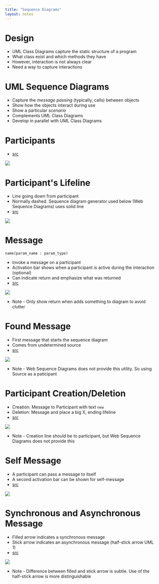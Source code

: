 ```yaml
---
title: "Sequence Diagrams"
layout: notes
---
```


# Design
* UML Class Diagrams capture the static structure of a program
* What class exist and which methods they have
* However, interaction is not always clear
* Need a way to capture interactions

# UML Sequence Diagrams
* Capture the *message passing* (typically, calls) between objects
* Show how the objects interact during use
* Show a particular *scenario*
* Complements UML Class Diagrams
* Develop in parallel with UML Class Diagrams

# Participants
<script src="https://gist.github.com/mjdecker/db7e31dd069e3fb048aa670ab5f0b9fe.js?file=particpants.md"></script>

* [src](http://www.websequencediagrams.com/?lz=cGFydGljaXBhbnQgImFjbGllbnQgOiBDAAQFIiBhcyAADgcK&s=default)

![](http://www.websequencediagrams.com/cgi-bin/cdraw?lz=cGFydGljaXBhbnQgImFjbGllbnQgOiBDAAQFIiBhcyAADgcK&s=default)


# Participant's Lifeline
* Line going down from participant
* Normally dashed.  Sequence diagram generator used below (Web Sequence Diagrams) uses solid line
* [src](http://www.websequencediagrams.com/?lz=cGFydGljaXBhbnQgImFjbGllbnQgOiBDAAQFIiBhcyAADgcK&s=default)

![](http://www.websequencediagrams.com/cgi-bin/cdraw?lz=cGFydGljaXBhbnQgImFjbGllbnQgOiBDAAQFIiBhcyAADgcK&s=default)

# Message
	name(param_name : param_type)

* Invoke a message on a participant
* Activation bar shows when a participant is active during the interaction (optional)
* Can indicate return and emphasize what was returned
* [src](http://www.websequencediagrams.com/?lz=cGFydGljaXBhbnQgImFjbGllbnQgOiBDAAQFIiBhcyAADgcKAB0NbGlic3JjbWwgOiBMaWJyYXJ5ACcFAA8ICgoARActPisAIwg6IAAtBV9hcmNoaXZlX2NoZWNrX2V4dGVuc2lvbigAEQcgABkPLCBmaWxlbmFtABUFdHJpbmcpCgB3CC0tPj4AgS4HOiBsYW5ndWFnZQ&s=default)

![](http://www.websequencediagrams.com/cgi-bin/cdraw?lz=cGFydGljaXBhbnQgImFjbGllbnQgOiBDAAQFIiBhcyAADgcKAB0NbGlic3JjbWwgOiBMaWJyYXJ5ACcFAA8ICgoARActPisAIwg6IAAtBV9hcmNoaXZlX2NoZWNrX2V4dGVuc2lvbigAEQcgABkPLCBmaWxlbmFtABUFdHJpbmcpCgB3CC0tPj4AgS4HOiBsYW5ndWFnZQ&s=default)

* Note - Only show return when adds something to diagram to avoid clutter

# Found Message
* First message that starts the sequence diagram
* Comes from undetermined source
* [src](http://www.websequencediagrams.com/?lz=cGFydGljaXBhbnQgU291cmNlCgoACAwiYWNsaWVudCA6IEMABAUiIGFzIAAOBwoKAC0GLT4rACAHOiBzdGFydCgp&s=default)

![](http://www.websequencediagrams.com/cgi-bin/cdraw?lz=cGFydGljaXBhbnQgU291cmNlCgoACAwiYWNsaWVudCA6IEMABAUiIGFzIAAOBwoKAC0GLT4rACAHOiBzdGFydCgp&s=default)

* Note - Web Sequence Diagrams does not provide this utility.  So using Source as a paticipant

# Participant Creation/Deletion
* Creation: Message to Participant with text `new` 
* Deletion: Message and place a big X, ending lifeline
* [src](http://www.websequencediagrams.com/?lz=cGFydGljaXBhbnQgImFjbGllbnQgOiBDAAQFIiBhcyAADgcKAB0Nc2Vzc2lvbl9vbmUgOiBTAAgGACoFAA8LAB0WdHdvABwXdHdvCgoAfQctPisAWQs6IG5ldwARCgANDWNsb3NlKCkKZGVzdHJveQB0DQA7EnR3bwBHBgCBBAstLT4-AIF0BzogZXhwaXJlAD0RdHdv&s=default)

![](http://www.websequencediagrams.com/cgi-bin/cdraw?lz=cGFydGljaXBhbnQgImFjbGllbnQgOiBDAAQFIiBhcyAADgcKAB0Nc2Vzc2lvbl9vbmUgOiBTAAgGACoFAA8LAB0WdHdvABwXdHdvCgoAfQctPisAWQs6IG5ldwARCgANDWNsb3NlKCkKZGVzdHJveQB0DQA7EnR3bwBHBgCBBAstLT4-AIF0BzogZXhwaXJlAD0RdHdv&s=default)

* Note - Creation line should be to participant, but Web Sequence Diagrams does not provide this

# Self Message
* A participant can pass a message to itself
* A second activation bar can be shown for self-message
* [src](http://www.websequencediagrams.com/?lz=cGFydGljaXBhbnQgU291cmNlCgoACAwiYWZpbGUgOiBGaWxlIiBhcyAADAUKCgAnBi0-KwAcBTogcmVhZF9hbGwoKQoALgUACw9saW5lKCkKZGVhY3RpdmF0ZQBBBwARGwBBBi0-PgCBEgY6IGxpbmVz&s=default)

![](http://www.websequencediagrams.com/cgi-bin/cdraw?lz=cGFydGljaXBhbnQgU291cmNlCgoACAwiYWZpbGUgOiBGaWxlIiBhcyAADAUKCgAnBi0-KwAcBTogcmVhZF9hbGwoKQoALgUACw9saW5lKCkKZGVhY3RpdmF0ZQBBBwARGwBBBi0-PgCBEgY6IGxpbmVz&s=default)

# Synchronous and Asynchronous Message
* Filled arrow indicates a synchronous message
* Stick arrow indicates an asynchronous message (half-stick arrow UML 1)
* [src](http://www.websequencediagrams.com/?lz=cGFydGljaXBhbnQgU291cmNlCgoACAwiZGlzcGF0Y2hlciA6IEQABAkiIGFzIAASCgAmDnRocmVhZF9vbmUgOiBUAAgFACsFAA4KABsVdHdvABsVdHdvCgoAgRcGLT4rAIEHCjoAeAkoKQoAgR4KLT4-KwB4CjogbmV3CgCBCAotPgAQDHJ1bgAkGHR3bwAvDXR3bwAzCQAXBQA2BgoAbQ0AgRIMam9pbl9hbGwAgQ4PAIEQC2pvaQB6BWVzdHJveQCCEwwAHhN0d28AGhcAghsFAIF1Cy0-PgCDRQY6IGlzX2Vycm9yCgo&s=default)

![](http://www.websequencediagrams.com/cgi-bin/cdraw?lz=cGFydGljaXBhbnQgU291cmNlCgoACAwiZGlzcGF0Y2hlciA6IEQABAkiIGFzIAASCgAmDnRocmVhZF9vbmUgOiBUAAgFACsFAA4KABsVdHdvABsVdHdvCgoAgRcGLT4rAIEHCjoAeAkoKQoAgR4KLT4-KwB4CjogbmV3CgCBCAotPgAQDHJ1bgAkGHR3bwAvDXR3bwAzCQAXBQA2BgoAbQ0AgRIMam9pbl9hbGwAgQ4PAIEQC2pvaQB6BWVzdHJveQCCEwwAHhN0d28AGhcAghsFAIF1Cy0-PgCDRQY6IGlzX2Vycm9yCgo&s=default)

* Note - Difference between filled and stick arrow is subtle.  Use of the half-stick arrow is more distinguishable